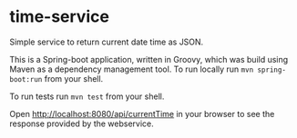 # time-service
Simple service to return current date time as JSON.

This is a Spring-boot application, written in Groovy, which was build using Maven as a dependency management tool. 
To run locally run `mvn spring-boot:run` from your shell. 

To run tests run `mvn test` from your shell. 

Open [http://localhost:8080/api/currentTime](http://localhost:8080/api/currentTime) in your browser to see the response provided by the webservice. 

